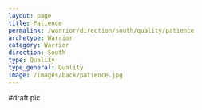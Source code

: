 ```yaml
---
layout: page
title: Patience
permalink: /warrior/direction/south/quality/patience
archetype: Warrior
category: Warrior
direction: South
type: Quality
type_general: Quality
image: /images/back/patience.jpg
---
```

#draft pic
